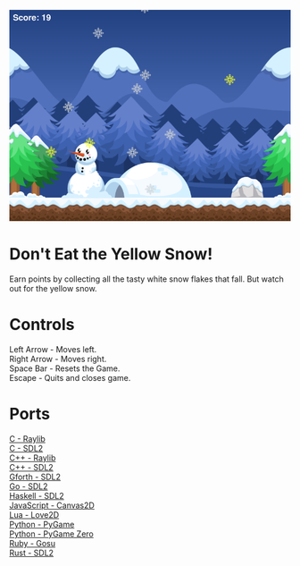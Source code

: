 ![Screenshot](JavaScript-Canvas2D/images/screenshot.png)

# Don't Eat the Yellow Snow!
Earn points by collecting all the tasty white snow flakes that fall. But watch out for the yellow snow.

# Controls
Left Arrow - Moves left.\
Right Arrow - Moves right.\
Space Bar - Resets the Game.\
Escape - Quits and closes game.

# Ports
[C - Raylib](C-Raylib)\
[C - SDL2](C-SDL2)\
[C++ - Raylib](Cpp-Raylib)\
[C++ - SDL2](Cpp-SDL2)\
[Gforth - SDL2](Gforth-SDL2)\
[Go - SDL2](Go-SDL2)\
[Haskell - SDL2](Haskell-SDL2)\
[JavaScript - Canvas2D](JavaScript-Canvas2D)\
[Lua - Love2D](Lua-Love2D)\
[Python - PyGame](Python-PyGame)\
[Python - PyGame Zero](Python-PyGame-Zero)\
[Ruby - Gosu](Ruby-Gosu)\
[Rust - SDL2](Rust-SDL2)

